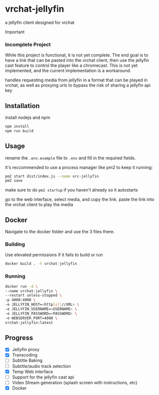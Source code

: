 # vrchat-jellyfin

a jellyfin client designed for vrchat

> [!IMPORTANT]
>
> ### Incomplete Project
>
> While this project is functional, it is not yet complete. The end goal is to have a link that can be pasted into the vrchat client, then use the jellyfin cast feature to control the player like a chromecast. This is not yet implemented, and the current implementation is a workaround.

handles requesting media from jellyfin in a format that can be played in vrchat, as well as proxying urls to bypass the risk of sharing a jellyfin api key

## Installation

install nodejs and npm

```bash
npm install
npm run build
```

## Usage

rename the `.env.example` file to `.env` and fill in the required fields.  

it's reccommended to use a process manager like pm2 to keep it running:

```bash
pm2 start dist/index.js --name vrc-jellyfin
pm2 save
```
make sure to do `pm2 startup` if you haven't already so it autostarts

go to the web interface, select media, and copy the link. paste the link into the vrchat client to play the media

## Docker

Navigate to the docker folder and use the 3 files there.

### Building
Use elevated permissions if it fails to build or run

```bash
docker build . -t vrchat-jellyfin
```

### Running

```bash
docker run -d \
--name vrchat-jellyfin \
--restart unless-stopped \
-p 4000:4000 \
-e JELLYFIN_HOST=<http[s]://URL> \
-e JELLYFIN_USERNAME=<USERNAME> \
-e JELLYFIN_PASSWORD=<PASSWORD> \
-e WEBSERVER_PORT=4000 \
vrchat-jellyfin:latest
```

## Progress

- [x] Jellyfin proxy 
- [x] Transcoding
- [ ] Subtitle Baking
- [ ] Subtitle/audio track selection
- [x] Temp Web interface
- [ ] Support for the jellyfin cast api
- [ ] Video Stream generation (splash screen with instructions, etc)
- [x] Docker
